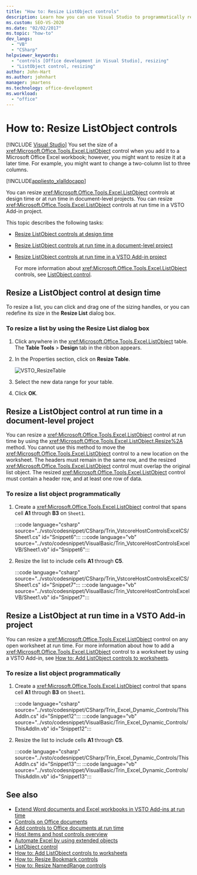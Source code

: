 ```yaml
---
title: "How to: Resize ListObject controls"
description: Learn how you can use Visual Studio to programmatically resize ListObject controls in a Microsoft Excel workbook.
ms.custom: SEO-VS-2020
ms.date: "02/02/2017"
ms.topic: "how-to"
dev_langs:
  - "VB"
  - "CSharp"
helpviewer_keywords:
  - "controls [Office development in Visual Studio], resizing"
  - "ListObject control, resizing"
author: John-Hart
ms.author: johnhart
manager: jmartens
ms.technology: office-development
ms.workload:
  - "office"
---
```

# How to: Resize ListObject controls

 [!INCLUDE [Visual Studio](~/includes/applies-to-version/vs-not-mac.md)]
  You set the size of a <xref:Microsoft.Office.Tools.Excel.ListObject> control when you add it to a Microsoft Office Excel workbook; however, you might want to resize it at a later time. For example, you might want to change a two-column list to three columns.

 [!INCLUDE[appliesto_xlalldocapp](../vsto/includes/appliesto-xlalldocapp-md.md)]

 You can resize <xref:Microsoft.Office.Tools.Excel.ListObject> controls at design time or at run time in document-level projects. You can resize <xref:Microsoft.Office.Tools.Excel.ListObject> controls at run time in a VSTO Add-in project.

 This topic describes the following tasks:

- [Resize ListObject controls at design time](#designtime)

- [Resize ListObject controls at run time in a document-level project](#runtimedoclevel)

- [Resize ListObject controls at run time in a VSTO Add-in project](#runtimeaddin)

  For more information about <xref:Microsoft.Office.Tools.Excel.ListObject> controls, see [ListObject control](../vsto/listobject-control.md).

## <a name="designtime"></a> Resize a ListObject control at design time
 To resize a list, you can click and drag one of the sizing handles, or you can redefine its size in the **Resize List** dialog box.

### To resize a list by using the Resize List dialog box

1. Click anywhere in the  <xref:Microsoft.Office.Tools.Excel.ListObject> table. The **Table Tools** > **Design** tab in the ribbon appears.

2. In the Properties section, click on **Resize Table**.

    ![VSTO_ResizeTable](../vsto/media/vsto-resizetable.png)

3. Select the new data range for your table.

4. Click **OK**.

## <a name="runtimedoclevel"></a> Resize a ListObject control at run time in a document-level project
 You can resize a <xref:Microsoft.Office.Tools.Excel.ListObject> control at run time by using the <xref:Microsoft.Office.Tools.Excel.ListObject.Resize%2A> method. You cannot use this method to move the <xref:Microsoft.Office.Tools.Excel.ListObject> control to a new location on the worksheet. The headers must remain in the same row, and the resized <xref:Microsoft.Office.Tools.Excel.ListObject> control must overlap the original list object. The resized <xref:Microsoft.Office.Tools.Excel.ListObject> control must contain a header row, and at least one row of data.

### To resize a list object programmatically

1. Create a <xref:Microsoft.Office.Tools.Excel.ListObject> control that spans cell **A1** through **B3** on `Sheet1`.

     :::code language="csharp" source="../vsto/codesnippet/CSharp/Trin_VstcoreHostControlsExcelCS/Sheet1.cs" id="Snippet6":::
     :::code language="vb" source="../vsto/codesnippet/VisualBasic/Trin_VstcoreHostControlsExcelVB/Sheet1.vb" id="Snippet6":::

2. Resize the list to include cells **A1** through **C5**.

     :::code language="csharp" source="../vsto/codesnippet/CSharp/Trin_VstcoreHostControlsExcelCS/Sheet1.cs" id="Snippet7":::
     :::code language="vb" source="../vsto/codesnippet/VisualBasic/Trin_VstcoreHostControlsExcelVB/Sheet1.vb" id="Snippet7":::

## <a name="runtimeaddin"></a> Resize a ListObject at run time in a VSTO Add-in project
 You can resize a <xref:Microsoft.Office.Tools.Excel.ListObject> control on any open worksheet at run time. For more information about how to add a <xref:Microsoft.Office.Tools.Excel.ListObject> control to a worksheet by using a VSTO Add-in, see [How to: Add ListObject controls to worksheets](../vsto/how-to-add-listobject-controls-to-worksheets.md).

### To resize a list object programmatically

1. Create a <xref:Microsoft.Office.Tools.Excel.ListObject> control that spans cell **A1** through **B3** on `Sheet1`.

     :::code language="csharp" source="../vsto/codesnippet/CSharp/Trin_Excel_Dynamic_Controls/ThisAddIn.cs" id="Snippet12":::
     :::code language="vb" source="../vsto/codesnippet/VisualBasic/Trin_Excel_Dynamic_Controls/ThisAddIn.vb" id="Snippet12":::

2. Resize the list to include cells **A1** through **C5**.

     :::code language="csharp" source="../vsto/codesnippet/CSharp/Trin_Excel_Dynamic_Controls/ThisAddIn.cs" id="Snippet13":::
     :::code language="vb" source="../vsto/codesnippet/VisualBasic/Trin_Excel_Dynamic_Controls/ThisAddIn.vb" id="Snippet13":::

## See also
- [Extend Word documents and Excel workbooks in VSTO Add-ins at run time](../vsto/extending-word-documents-and-excel-workbooks-in-vsto-add-ins-at-run-time.md)
- [Controls on Office documents](../vsto/controls-on-office-documents.md)
- [Add controls to Office documents at run time](../vsto/adding-controls-to-office-documents-at-run-time.md)
- [Host items and host controls overview](../vsto/host-items-and-host-controls-overview.md)
- [Automate Excel by using extended objects](../vsto/automating-excel-by-using-extended-objects.md)
- [ListObject control](../vsto/listobject-control.md)
- [How to: Add ListObject controls to worksheets](../vsto/how-to-add-listobject-controls-to-worksheets.md)
- [How to: Resize Bookmark controls](../vsto/how-to-resize-bookmark-controls.md)
- [How to: Resize NamedRange controls](../vsto/how-to-resize-namedrange-controls.md)

